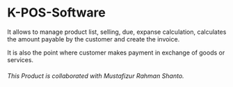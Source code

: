 # K-POS-Software
It allows to manage product list, selling, due, expanse calculation, calculates the amount payable by the customer and create the invoice.

It is also the point where customer makes payment in exchange of goods or services.

###### This Product is collaborated with Mustafizur Rahman Shanto.
